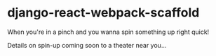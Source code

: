 # django-react-webpack-scaffold
When you're in a pinch and you wanna spin something up right quick!

Details on spin-up coming soon to a theater near you...
